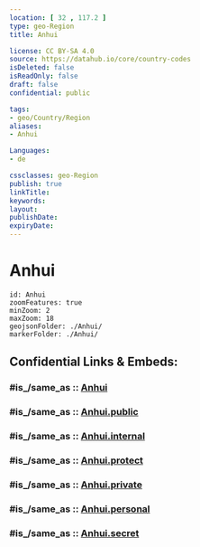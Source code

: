 ```yaml
---
location: [ 32 , 117.2 ] 
type: geo-Region
title: Anhui

license: CC BY-SA 4.0
source: https://datahub.io/core/country-codes
isDeleted: false
isReadOnly: false
draft: false
confidential: public

tags:
- geo/Country/Region
aliases:
- Anhui

Languages:
- de

cssclasses: geo-Region
publish: true
linkTitle: 
keywords: 
layout: 
publishDate: 
expiryDate: 
---
```


# Anhui

```leaflet
id: Anhui
zoomFeatures: true 
minZoom: 2 
maxZoom: 18
geojsonFolder: ./Anhui/
markerFolder: ./Anhui/
```


## Confidential Links & Embeds: 

### #is_/same_as :: [Anhui](/_Standards/Earth/Continent/Asia/Asia~East/China/provinces~China/Anhui.md) 

### #is_/same_as :: [Anhui.public](/_public/Earth/Continent/Asia/Asia~East/China/provinces~China/Anhui.public.md) 

### #is_/same_as :: [Anhui.internal](/_internal/Earth/Continent/Asia/Asia~East/China/provinces~China/Anhui.internal.md) 

### #is_/same_as :: [Anhui.protect](/_protect/Earth/Continent/Asia/Asia~East/China/provinces~China/Anhui.protect.md) 

### #is_/same_as :: [Anhui.private](/_private/Earth/Continent/Asia/Asia~East/China/provinces~China/Anhui.private.md) 

### #is_/same_as :: [Anhui.personal](/_personal/Earth/Continent/Asia/Asia~East/China/provinces~China/Anhui.personal.md) 

### #is_/same_as :: [Anhui.secret](/_secret/Earth/Continent/Asia/Asia~East/China/provinces~China/Anhui.secret.md)

